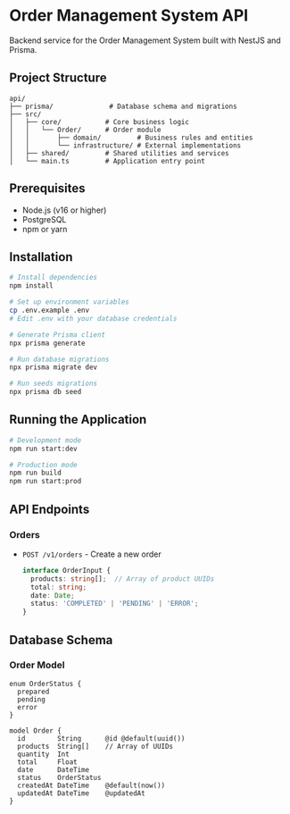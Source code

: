 # Order Management System API

Backend service for the Order Management System built with NestJS and Prisma.

## Project Structure

```
api/
├── prisma/              # Database schema and migrations
├── src/
│   ├── core/           # Core business logic
│   │   └── Order/      # Order module
│   │       ├── domain/         # Business rules and entities
│   │       └── infrastructure/ # External implementations
│   ├── shared/         # Shared utilities and services
│   └── main.ts         # Application entry point
```

## Prerequisites

- Node.js (v16 or higher)
- PostgreSQL
- npm or yarn

## Installation

```bash
# Install dependencies
npm install

# Set up environment variables
cp .env.example .env
# Edit .env with your database credentials

# Generate Prisma client
npx prisma generate

# Run database migrations
npx prisma migrate dev

# Run seeds migrations
npx prisma db seed
```

## Running the Application

```bash
# Development mode
npm run start:dev

# Production mode
npm run build
npm run start:prod
```

## API Endpoints

### Orders
- `POST /v1/orders` - Create a new order
  ```typescript
  interface OrderInput {
    products: string[];  // Array of product UUIDs
    total: string;
    date: Date;
    status: 'COMPLETED' | 'PENDING' | 'ERROR';
  }
  ```

## Database Schema

### Order Model
```prisma
enum OrderStatus {
  prepared
  pending
  error
}

model Order {
  id        String      @id @default(uuid())
  products  String[]    // Array of UUIDs
  quantity  Int
  total     Float
  date      DateTime
  status    OrderStatus
  createdAt DateTime    @default(now())
  updatedAt DateTime    @updatedAt
}
```